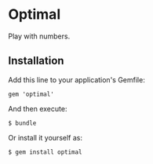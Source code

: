 # Optimal

Play with numbers.

## Installation

Add this line to your application's Gemfile:

    gem 'optimal'

And then execute:

    $ bundle

Or install it yourself as:

    $ gem install optimal
